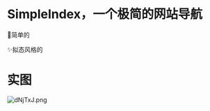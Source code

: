 #  SimpleIndex，一个极简的网站导航
🎈简单的
  
✨拟态风格的

# 实图
![dNjTxJ.png](https://s1.ax1x.com/2020/08/21/dNjTxJ.png)
